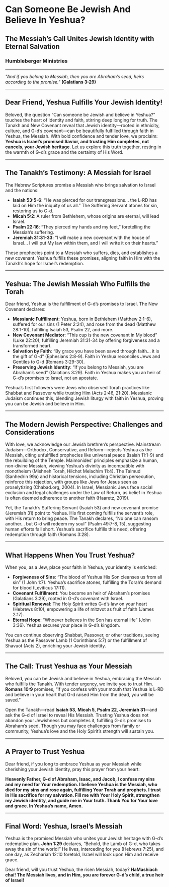 # Can Someone Be Jewish And Believe In Yeshua?

## The Messiah’s Call Unites Jewish Identity with Eternal Salvation

### Humbleberger Ministries

---

_"And if you belong to Messiah, then you are Abraham’s seed, heirs according to the promise."_
**(Galatians 3:29)**

---

## Dear Friend, Yeshua Fulfills Your Jewish Identity!

Beloved, the question “Can someone be Jewish and believe in Yeshua?” touches the heart of identity and faith, stirring deep longing for truth. The Tanakh and New Covenant reveal that Jewish identity—rooted in ethnicity, culture, and G-d’s covenant—can be beautifully fulfilled through faith in Yeshua, the Messiah. With bold confidence and tender love, we proclaim: **Yeshua is Israel’s promised Savior, and trusting Him completes, not cancels, your Jewish heritage**. Let us explore this truth together, resting in the warmth of G-d’s grace and the certainty of His Word.

---

## The Tanakh’s Testimony: A Messiah for Israel

The Hebrew Scriptures promise a Messiah who brings salvation to Israel and the nations:

- **Isaiah 53:5-6**: “He was pierced for our transgressions… the L-RD has laid on Him the iniquity of us all.” The Suffering Servant atones for sin, restoring us to G-d.
- **Micah 5:2**: A ruler from Bethlehem, whose origins are eternal, will lead Israel.
- **Psalm 22:16**: “They pierced my hands and my feet,” foretelling the Messiah’s suffering.
- **Jeremiah 31:31-33**: “I will make a new covenant with the house of Israel… I will put My law within them, and I will write it on their hearts.”

These prophecies point to a Messiah who suffers, dies, and establishes a new covenant. Yeshua fulfills these promises, aligning faith in Him with the Tanakh’s hope for Israel’s redemption.

---

## Yeshua: The Jewish Messiah Who Fulfills the Torah

Dear friend, Yeshua is the fulfillment of G-d’s promises to Israel. The New Covenant declares:

- **Messianic Fulfillment**: Yeshua, born in Bethlehem (Matthew 2:1-6), suffered for our sins (1 Peter 2:24), and rose from the dead (Matthew 28:1-10), fulfilling Isaiah 53, Psalm 22, and more.
- **New Covenant Mediator**: “This cup is the new covenant in My blood” (Luke 22:20), fulfilling Jeremiah 31:31-34 by offering forgiveness and a transformed heart.
- **Salvation by Faith**: “By grace you have been saved through faith… it is the gift of G-d” (Ephesians 2:8-9). Faith in Yeshua reconciles Jews and Gentiles to G-d (Romans 3:29-30).
- **Preserving Jewish Identity**: “If you belong to Messiah, you are Abraham’s seed” (Galatians 3:29). Faith in Yeshua makes you an heir of G-d’s promises to Israel, not an apostate.

Yeshua’s first followers were Jews who observed Torah practices like Shabbat and Passover while trusting Him (Acts 2:46, 21:20). Messianic Judaism continues this, blending Jewish liturgy with faith in Yeshua, proving you can be Jewish and believe in Him.

---

## The Modern Jewish Perspective: Challenges and Considerations

With love, we acknowledge our Jewish brethren’s perspective. Mainstream Judaism—Orthodox, Conservative, and Reform—rejects Yeshua as the Messiah, citing unfulfilled prophecies like universal peace (Isaiah 11:1-9) and the rebuilding of the Temple. Maimonides’ principles emphasize a human, non-divine Messiah, viewing Yeshua’s divinity as incompatible with monotheism (Mishneh Torah, Hilchot Melachim 11:4). The Talmud (Sanhedrin 99a) and historical tensions, including Christian persecution, reinforce this rejection, with groups like Jews for Jesus seen as proselytizing (Chabad.org, 2004). In Israel, Messianic Jews face social exclusion and legal challenges under the Law of Return, as belief in Yeshua is often deemed adherence to another faith (Haaretz, 2019).

Yet, the Tanakh’s Suffering Servant (Isaiah 53) and new covenant promise (Jeremiah 31) point to Yeshua. His first coming fulfills the servant’s role, with His return to bring peace. The Tanakh declares, “No one can ransom another… but G-d will redeem my soul” (Psalm 49:7-8, 15), suggesting human efforts fall short. Yeshua’s sacrifice fulfills this need, offering redemption through faith (Romans 3:28).

---

## What Happens When You Trust Yeshua?

When you, as a Jew, place your faith in Yeshua, your identity is enriched:

- **Forgiveness of Sins**: “The blood of Yeshua His Son cleanses us from all sin” (1 John 1:7). Yeshua’s sacrifice atones, fulfilling the Torah’s demand for blood (Leviticus 17:11).
- **Covenant Fulfillment**: You become an heir of Abraham’s promises (Galatians 3:29), rooted in G-d’s covenant with Israel.
- **Spiritual Renewal**: The Holy Spirit writes G-d’s law on your heart (Hebrews 8:10), empowering a life of mitzvot as fruit of faith (James 2:17).
- **Eternal Hope**: “Whoever believes in the Son has eternal life” (John 3:36). Yeshua secures your place in G-d’s kingdom.

You can continue observing Shabbat, Passover, or other traditions, seeing Yeshua as the Passover Lamb (1 Corinthians 5:7) or the fulfillment of Shavuot (Acts 2), enriching your Jewish identity.

---

## The Call: Trust Yeshua as Your Messiah

Beloved, you can be Jewish and believe in Yeshua, embracing the Messiah who fulfills the Tanakh. With tender urgency, we invite you to trust Him. **Romans 10:9** promises, “If you confess with your mouth that Yeshua is L-RD and believe in your heart that G-d raised Him from the dead, you will be saved.”

Open the Tanakh—read **Isaiah 53**, **Micah 5**, **Psalm 22**, **Jeremiah 31**—and ask the G-d of Israel to reveal His Messiah. Trusting Yeshua does not abandon your Jewishness but completes it, fulfilling G-d’s promises to Abraham’s seed. Though you may face challenges from family or community, Yeshua’s love and the Holy Spirit’s strength will sustain you.

---

## A Prayer to Trust Yeshua

Dear friend, if you long to embrace Yeshua as your Messiah while cherishing your Jewish identity, pray this prayer from your heart:

**Heavenly Father, G-d of Abraham, Isaac, and Jacob, I confess my sins and my need for Your redemption. I believe Yeshua is the Messiah, who died for my sins and rose again, fulfilling Your Torah and prophets. I trust in His sacrifice for my salvation. Fill me with Your Holy Spirit, strengthen my Jewish identity, and guide me in Your truth. Thank You for Your love and grace. In Yeshua’s name, Amen.**

---

## Final Word: Yeshua, Israel’s Messiah

Yeshua is the promised Messiah who unites your Jewish heritage with G-d’s redemptive plan. **John 1:29** declares, “Behold, the Lamb of G-d, who takes away the sin of the world!” He lives, interceding for you (Hebrews 7:25), and one day, as Zechariah 12:10 foretold, Israel will look upon Him and receive grace.

Dear friend, will you trust Yeshua, the risen Messiah, today? **HaMashiach chai! The Messiah lives, and in Him, you are forever G-d’s child, a true heir of Israel!**